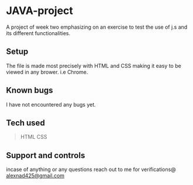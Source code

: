 # JAVA-project
A project of week two emphasizing on an exercise to test the use of j.s and its different functionalities.

## Setup
The file is made most precisely with HTML and CSS making it easy to be viewed in any brower. i.e Chrome.

## Known bugs 
I have not encountered any bugs yet.

## Tech used 
>HTML
>CSS

## Support and controls 
incase of anything or any questions reach out to me for verifications@ alexnad425@gmail.com

